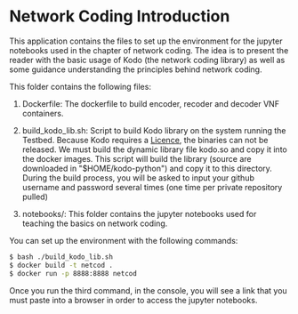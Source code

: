 # Network Coding Introduction #

This application contains the files to set up the environment for the jupyter
notebooks used in the chapter of network coding. The idea is to present the
reader with the basic usage of Kodo (the network coding library) as well as some
guidance understanding the principles behind network coding.

This folder contains the following files:

1. Dockerfile: The dockerfile to build encoder, recoder and decoder VNF
   containers.

2. build_kodo_lib.sh: Script to build Kodo library on the system running the
   Testbed. Because Kodo requires a
   [Licence](http://steinwurf.com/license.html), the binaries can not be
   released. We must build the dynamic library file kodo.so and copy it into the
   docker images. This script will build the library (source are downloaded in
   "$HOME/kodo-python") and copy it to this directory. During the build process,
   you will be asked to input your github username and password several times
   (one time per private repository pulled)

3. notebooks/: This folder contains the jupyter notebooks used for teaching the
   basics on network coding.

You can set up the environment with the following commands:

```bash
$ bash ./build_kodo_lib.sh
$ docker build -t netcod .
$ docker run -p 8888:8888 netcod
```
Once you run the third command, in the console, you will see a link that you
must paste into a browser in order to access the jupyter notebooks.